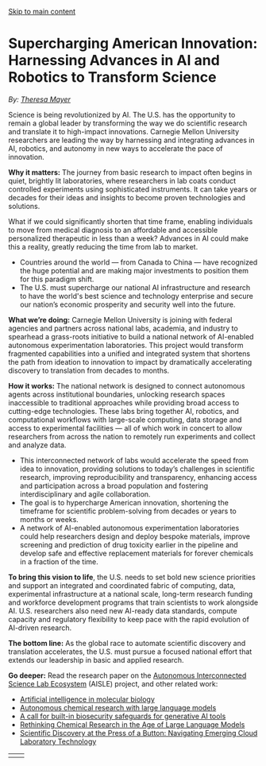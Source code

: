 [Skip to main content](https://www.cmu.edu/work-that-matters/energy-innovation/supercharging-american-innovation#main-content)

# Supercharging American Innovation: Harnessing Advances in AI and Robotics to Transform Science

_By:_ [_Theresa Mayer_](https://www.cmu.edu/leadership/senior-admin/mayer-bio)

Science is being revolutionized by AI. The U.S. has the opportunity to remain a global leader by transforming the way we do scientific research and translate it to high-impact innovations. Carnegie Mellon University researchers are leading the way by harnessing and integrating advances in AI, robotics, and autonomy in new ways to accelerate the pace of innovation.

**Why it matters:** The journey from basic research to impact often begins in quiet, brightly lit laboratories, where researchers in lab coats conduct controlled experiments using sophisticated instruments. It can take years or decades for their ideas and insights to become proven technologies and solutions.

What if we could significantly shorten that time frame, enabling individuals to move from medical diagnosis to an affordable and accessible personalized therapeutic in less than a week? Advances in AI could make this a reality, greatly reducing the time from lab to market.

- Countries around the world — from Canada to China — have recognized the huge potential and are making major investments to position them for this paradigm shift.
- The U.S. must supercharge our national AI infrastructure and research to have the world's best science and technology enterprise and secure our nation’s economic prosperity and security well into the future.

**What we’re doing:** Carnegie Mellon University is joining with federal agencies and partners across national labs, academia, and industry to spearhead a grass-roots initiative to build a national network of AI-enabled autonomous experimentation laboratories. This project would transform fragmented capabilities into a unified and integrated system that shortens the path from ideation to innovation to impact by dramatically accelerating discovery to translation from decades to months.

**How it works:** The national network is designed to connect autonomous agents across institutional boundaries, unlocking research spaces inaccessible to traditional approaches while providing broad access to cutting-edge technologies. These labs bring together AI, robotics, and computational workflows with large-scale computing, data storage and access to experimental facilities — all of which work in concert to allow researchers from across the nation to remotely run experiments and collect and analyze data.

- This interconnected network of labs would accelerate the speed from idea to innovation, providing solutions to today’s challenges in scientific research, improving reproducibility and transparency, enhancing access and participation across a broad population and fostering interdisciplinary and agile collaboration.
- The goal is to hypercharge American innovation, shortening the timeframe for scientific problem-solving from decades or years to months or weeks.
- A network of AI-enabled autonomous experimentation laboratories could help researchers design and deploy bespoke materials, improve screening and prediction of drug toxicity earlier in the pipeline and develop safe and effective replacement materials for forever chemicals in a fraction of the time.

**To bring this vision to life**, the U.S. needs to set bold new science priorities and support an integrated and coordinated fabric of computing, data, experimental infrastructure at a national scale, long-term research funding and workforce development programs that train scientists to work alongside AI. U.S. researchers also need new AI-ready data standards, compute capacity and regulatory flexibility to keep pace with the rapid evolution of AI-driven research.

**The bottom line:** As the global race to automate scientific discovery and translation accelerates, the U.S. must pursue a focused national effort that extends our leadership in basic and applied research.

**Go deeper:** Read the research paper on the [Autonomous Interconnected Science Lab Ecosystem](https://arxiv.org/pdf/2506.17510) (AISLE) project, and other related work:

- [Artificial intelligence in molecular biology](https://scholar.google.com/citations?view_op=view_citation&hl=en&user=nDw9v78AAAAJ&sortby=pubdate&citation_for_view=nDw9v78AAAAJ:a3BOlSfXSfwC)
- [Autonomous chemical research with large language models](https://scholar.google.com/citations?view_op=view_citation&hl=en&user=ILac8DwAAAAJ&sortby=pubdate&citation_for_view=ILac8DwAAAAJ:ldfaerwXgEUC)
- [A call for built-in biosecurity safeguards for generative AI tools](https://scholar.google.com/citations?view_op=view_citation&hl=en&user=nDw9v78AAAAJ&sortby=pubdate&citation_for_view=nDw9v78AAAAJ:fbc8zXXH2BUC)
- [Rethinking Chemical Research in the Age of Large Language Models](https://scholar.google.com/citations?view_op=view_citation&hl=en&user=ILac8DwAAAAJ&sortby=pubdate&citation_for_view=ILac8DwAAAAJ:D03iK_w7-QYC)
- [Scientific Discovery at the Press of a Button: Navigating Emerging Cloud Laboratory Technology](https://scholar.google.com/citations?view_op=view_citation&hl=en&user=eDzzGUQAAAAJ&sortby=pubdate&citation_for_view=eDzzGUQAAAAJ:L1USKYWJimsC)

|     |     |
| --- | --- |
|  |  |
